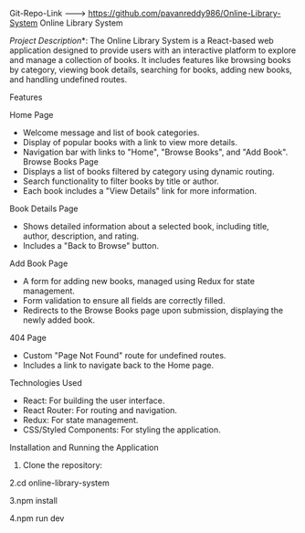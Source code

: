 Git-Repo-Link ---> https://github.com/pavanreddy986/Online-Library-System
Online Library System

*Project Description**:
The Online Library System is a React-based web application designed to provide users with an interactive platform to explore and manage a collection of books. It includes features like browsing books by category, viewing book details, searching for books, adding new books, and handling undefined routes.


Features

Home Page
- Welcome message and list of book categories.
- Display of popular books with a link to view more details.
- Navigation bar with links to "Home", "Browse Books", and "Add Book".
Browse Books Page
- Displays a list of books filtered by category using dynamic routing.
- Search functionality to filter books by title or author.
- Each book includes a "View Details" link for more information.

Book Details Page
- Shows detailed information about a selected book, including title, author, description, and rating.
- Includes a "Back to Browse" button.

Add Book Page
- A form for adding new books, managed using Redux for state management.
- Form validation to ensure all fields are correctly filled.
- Redirects to the Browse Books page upon submission, displaying the newly added book.

404 Page
- Custom "Page Not Found" route for undefined routes.
- Includes a link to navigate back to the Home page.


Technologies Used
- React: For building the user interface.
- React Router: For routing and navigation.
- Redux: For state management.
- CSS/Styled Components: For styling the application.

 Installation and Running the Application

1. Clone the repository:
   
2.cd online-library-system

3.npm install

4.npm run dev












